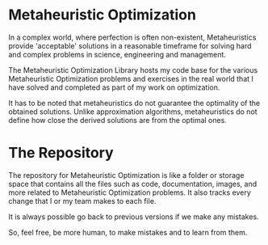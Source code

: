 # Metaheuristic Optimization

In a complex world, where perfection is often non-existent, Metaheuristics provide 'acceptable' solutions in a reasonable timeframe for solving hard and complex problems in science, engineering and management.

The Metaheuristic Optimization Library hosts my code base for the various Metaheuristic Optimization problems and exercises in the real world that I have solved and completed as part of my work on optimization.

It has to be noted that metaheuristics do not guarantee the optimality of the obtained solutions. Unlike approximation algorithms, metaheuristics do not define how close the derived solutions are from the optimal ones.


# The Repository
The repository for Metaheuristic Optimization is like a folder or storage space that contains all the files such as code, documentation, images, and more related to Metaheuristic Optimization problems. It also tracks every change that I or my team makes to each file.

It is always possible go back to previous versions if we make any mistakes.

So, feel free, be more human, to make mistakes and to learn from them.
